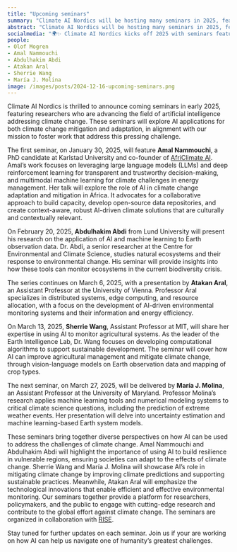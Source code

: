 ```yaml
---
title: "Upcoming seminars"
summary: "Climate AI Nordics will be hosting many seminars in 2025, featuring leading researchers exploring the role of AI in addressing climate change. Some speakers in the first quarter include Amal Nammouchi on leveraging large language models and deep reinforcement learning for trustworthy decision-making in energy management. Abdulhakim Abdi on the use of AI and Earth observation data to monitor ecosystems amid the biodiversity crisis. Atakan Aral on AI-driven environmental monitoring systems, and Sherrie Wang on AI applications in sustainable agriculture and climate mitigation. María J. Molina on AI's potential to predict extreme weather and inform climate strategies. Together uniting diverse perspectives on AI-driven climate solutions."
abstract: "Climate AI Nordics will be hosting many seminars in 2025, featuring leading researchers exploring the role of AI in addressing climate change. Some speakers in the first quarter include Amal Nammouchi on leveraging large language models and deep reinforcement learning for trustworthy decision-making in energy management. Abdulhakim Abdi on the use of AI and Earth observation data to monitor ecosystems amid the biodiversity crisis. Atakan Aral on AI-driven environmental monitoring systems, and Sherrie Wang on AI applications in sustainable agriculture and climate mitigation. María J. Molina on AI's potential to predict extreme weather and inform climate strategies. Together uniting diverse perspectives on AI-driven climate solutions."
socialmedia: "🌍✨ Climate AI Nordics kicks off 2025 with seminars featuring top researchers on AI's role in tackling climate change. Energy, ecosystems, agriculture, extreme weather—don't miss these inspiring talks!"
people:
- Olof Mogren
- Amal Nammouchi
- Abdulhakim Abdi
- Atakan Aral
- Sherrie Wang
- María J. Molina
image: /images/posts/2024-12-16-upcoming-seminars.png
---
```


Climate AI Nordics is thrilled to announce coming seminars in early 2025, featuring researchers who are advancing the field of artificial intelligence addressing climate change. These seminars will explore AI applications for both climate change mitigation and adaptation, in alignment with our mission to foster work that address this pressing challenge.

The first seminar, on January 30, 2025, will feature **Amal Nammouchi**, a PhD candidate at Karlstad University and co-founder of [AfriClimate AI](https://www.africlimate.ai/). Amal’s work focuses on leveraging large language models (LLMs) and deep reinforcement learning for transparent and trustworthy decision-making, and multimodal machine learning for climate challenges in energy management. Her talk will explore the role of AI in climate change adaptation and mitigation in Africa. It advocates for a collaborative approach to build capacity, develop open-source data repositories, and create context-aware, robust AI-driven climate solutions that are culturally and contextually relevant.

On February 20, 2025, **Abdulhakim Abdi** from Lund University will present his research on the application of AI and machine learning to Earth observation data. Dr. Abdi, a senior researcher at the Centre for Environmental and Climate Science, studies natural ecosystems and their response to environmental change. His seminar will provide insights into how these tools can monitor ecosystems in the current biodiversity crisis.

The series continues on March 6, 2025, with a presentation by **Atakan Aral**, an Assistant Professor at the University of Vienna. Professor Aral specializes in distributed systems, edge computing, and resource allocation, with a focus on the development of AI-driven environmental monitoring systems and their information and energy efficiency. 

On March 13, 2025, **Sherrie Wang**, Assistant Professor at MIT, will share her expertise in using AI to monitor agricultural systems. As the leader of the Earth Intelligence Lab, Dr. Wang focuses on developing computational algorithms to support sustainable development. The seminar will cover how AI can improve agricultural management and mitigate climate change, through vision-language models on Earth observation data and mapping of crop types.

The next seminar, on March 27, 2025, will be delivered by **María J. Molina**, an Assistant Professor at the University of Maryland. Professor Molina’s research applies machine learning tools and numerical modeling systems to critical climate science questions, including the prediction of extreme weather events. Her presentation will delve into uncertainty estimation and machine learning-based Earth system models.

These seminars bring together diverse perspectives on how AI can be used to address the challenges of climate change. Amal Nammouchi and Abdulhakim Abdi will highlight the importance of using AI to build resilience in vulnerable regions, ensuring societies can adapt to the effects of climate change. Sherrie Wang and María J. Molina will showcase AI’s role in mitigating climate change by improving climate predictions and supporting sustainable practices. Meanwhile, Atakan Aral will emphasize the technological innovations that enable efficient and effective environmental monitoring. Our seminars together provide a platform for researchers, policymakers, and the public to engage with cutting-edge research and contribute to the global effort against climate change. The seminars are organized in collaboration with [RISE](https://ri.se/lm-sem/).

Stay tuned for further updates on each seminar. Join us if your are working on how AI can help us navigate one of humanity’s greatest challenges.
